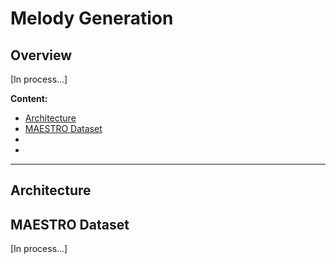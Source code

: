 # Melody Generation

## Overview

[In process...]


**Content:**

- [Architecture](#architecture)
- [MAESTRO Dataset](#maestro-dataset)
- 
- 

---

## Architecture




## MAESTRO Dataset

[In process...]



